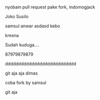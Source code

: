 nyobain pull request pake fork, indomogjack

Joko Susilo

samsul anwar asdasd kebo

kresna


Sudah kuduga....


87979879879

ddddddddddddddddddddddddddd


git aja aja dimas 

coba fork by samsul

git aja

